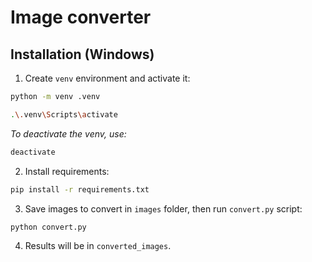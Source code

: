 # Image converter


## Installation (Windows)

1. Create `venv` environment and activate it:

```bash
python -m venv .venv
```

```bash
.\.venv\Scripts\activate
```

*To deactivate the venv, use:*
```bash
deactivate
```

2. Install requirements:

```bash
pip install -r requirements.txt
```

3. Save images to convert in `images` folder, then run `convert.py` script:

```bash
python convert.py
```

4. Results will be in `converted_images`.
